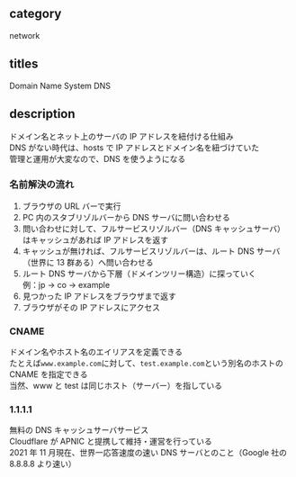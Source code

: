 ## category

network

## titles

Domain Name System
DNS

## description

ドメイン名とネット上のサーバの IP アドレスを紐付ける仕組み  
DNS がない時代は、hosts で IP アドレスとドメイン名を紐づけていた  
管理と運用が大変なので、DNS を使うようになる

### 名前解決の流れ

1. ブラウザの URL バーで実行
1. PC 内のスタブリゾルバーから DNS サーバに問い合わせる
1. 問い合わせに対して、フルサービスリゾルバー（DNS キャッシュサーバ）はキャッシュがあれば IP アドレスを返す
1. キャッシュが無ければ、フルサービスリゾルバーは、ルート DNS サーバ（世界に 13 群ある）へ問い合わせる
1. ルート DNS サーバから下層（ドメインツリー構造）に探っていく  
   例：jp -> co -> example
1. 見つかった IP アドレスをブラウザまで返す
1. ブラウザがその IP アドレスにアクセス

### CNAME

ドメイン名やホスト名のエイリアスを定義できる  
たとえば`www.example.com`に対して、`test.example.com`という別名のホストの CNAME を指定できる  
当然、www と test は同じホスト（サーバー）を指している

### 1.1.1.1

無料の DNS キャッシュサーバサービス  
Cloudflare が APNIC と提携して維持・運営を行っている  
2021 年 11 月現在、世界一応答速度の速い DNS サーバとのこと（Google 社の 8.8.8.8 より速い）
